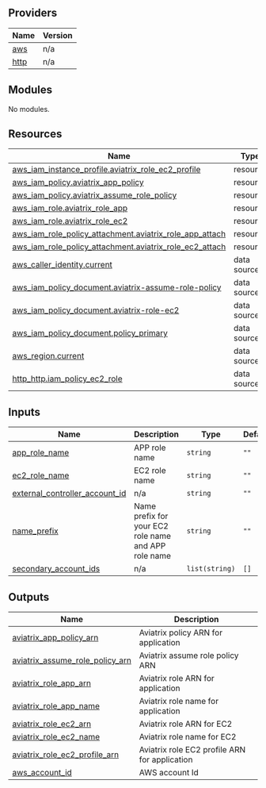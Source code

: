 ## Providers

| Name | Version |
|------|---------|
| <a name="provider_aws"></a> [aws](#provider\_aws) | n/a |
| <a name="provider_http"></a> [http](#provider\_http) | n/a |

## Modules

No modules.

## Resources

| Name | Type |
|------|------|
| [aws_iam_instance_profile.aviatrix_role_ec2_profile](https://registry.terraform.io/providers/hashicorp/aws/latest/docs/resources/iam_instance_profile) | resource |
| [aws_iam_policy.aviatrix_app_policy](https://registry.terraform.io/providers/hashicorp/aws/latest/docs/resources/iam_policy) | resource |
| [aws_iam_policy.aviatrix_assume_role_policy](https://registry.terraform.io/providers/hashicorp/aws/latest/docs/resources/iam_policy) | resource |
| [aws_iam_role.aviatrix_role_app](https://registry.terraform.io/providers/hashicorp/aws/latest/docs/resources/iam_role) | resource |
| [aws_iam_role.aviatrix_role_ec2](https://registry.terraform.io/providers/hashicorp/aws/latest/docs/resources/iam_role) | resource |
| [aws_iam_role_policy_attachment.aviatrix_role_app_attach](https://registry.terraform.io/providers/hashicorp/aws/latest/docs/resources/iam_role_policy_attachment) | resource |
| [aws_iam_role_policy_attachment.aviatrix_role_ec2_attach](https://registry.terraform.io/providers/hashicorp/aws/latest/docs/resources/iam_role_policy_attachment) | resource |
| [aws_caller_identity.current](https://registry.terraform.io/providers/hashicorp/aws/latest/docs/data-sources/caller_identity) | data source |
| [aws_iam_policy_document.aviatrix-assume-role-policy](https://registry.terraform.io/providers/hashicorp/aws/latest/docs/data-sources/iam_policy_document) | data source |
| [aws_iam_policy_document.aviatrix-role-ec2](https://registry.terraform.io/providers/hashicorp/aws/latest/docs/data-sources/iam_policy_document) | data source |
| [aws_iam_policy_document.policy_primary](https://registry.terraform.io/providers/hashicorp/aws/latest/docs/data-sources/iam_policy_document) | data source |
| [aws_region.current](https://registry.terraform.io/providers/hashicorp/aws/latest/docs/data-sources/region) | data source |
| [http_http.iam_policy_ec2_role](https://registry.terraform.io/providers/hashicorp/http/latest/docs/data-sources/http) | data source |

## Inputs

| Name | Description | Type | Default | Required |
|------|-------------|------|---------|:--------:|
| <a name="input_app_role_name"></a> [app\_role\_name](#input\_app\_role\_name) | APP role name | `string` | `""` | no |
| <a name="input_ec2_role_name"></a> [ec2\_role\_name](#input\_ec2\_role\_name) | EC2 role name | `string` | `""` | no |
| <a name="input_external_controller_account_id"></a> [external\_controller\_account\_id](#input\_external\_controller\_account\_id) | n/a | `string` | `""` | no |
| <a name="input_name_prefix"></a> [name\_prefix](#input\_name\_prefix) | Name prefix for your EC2 role name and APP role name | `string` | `""` | no |
| <a name="input_secondary_account_ids"></a> [secondary\_account\_ids](#input\_secondary\_account\_ids) | n/a | `list(string)` | `[]` | no |

## Outputs

| Name | Description |
|------|-------------|
| <a name="output_aviatrix_app_policy_arn"></a> [aviatrix\_app\_policy\_arn](#output\_aviatrix\_app\_policy\_arn) | Aviatrix policy ARN for application |
| <a name="output_aviatrix_assume_role_policy_arn"></a> [aviatrix\_assume\_role\_policy\_arn](#output\_aviatrix\_assume\_role\_policy\_arn) | Aviatrix assume role policy ARN |
| <a name="output_aviatrix_role_app_arn"></a> [aviatrix\_role\_app\_arn](#output\_aviatrix\_role\_app\_arn) | Aviatrix role ARN for application |
| <a name="output_aviatrix_role_app_name"></a> [aviatrix\_role\_app\_name](#output\_aviatrix\_role\_app\_name) | Aviatrix role name for application |
| <a name="output_aviatrix_role_ec2_arn"></a> [aviatrix\_role\_ec2\_arn](#output\_aviatrix\_role\_ec2\_arn) | Aviatrix role ARN for EC2 |
| <a name="output_aviatrix_role_ec2_name"></a> [aviatrix\_role\_ec2\_name](#output\_aviatrix\_role\_ec2\_name) | Aviatrix role name for EC2 |
| <a name="output_aviatrix_role_ec2_profile_arn"></a> [aviatrix\_role\_ec2\_profile\_arn](#output\_aviatrix\_role\_ec2\_profile\_arn) | Aviatrix role EC2 profile ARN for application |
| <a name="output_aws_account_id"></a> [aws\_account\_id](#output\_aws\_account\_id) | AWS account Id |
